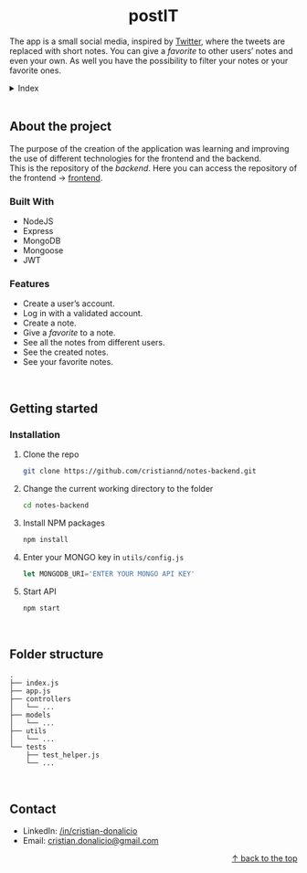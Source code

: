 <a name="readme-top"></a>
<div align="center">
    <h1>postIT</h1>
</div>
 
The app is a small social media, inspired by [Twitter](https://twitter.com/), where the tweets are replaced with short notes. You can give a _favorite_ to other users’ notes and even your own. As well you have the possibility to filter your notes or your favorite ones.
<br>
 
<details>
  <summary>Index</summary>
  <ol>
    <li>
      <a href="#about-the-project">About the project</a>
      <ul>
        <li><a href="#built-with">Built With</a></li>
        <li><a href="#features">Features</a></li>
      </ul>
    </li>
    <li>
      <a href="#getting-started">Getting Started</a>
      <ul>
        <li><a href="#installation">Installation</a></li>
      </ul>
    </li>
    <li><a href="#folder-structure">Folder structure</a></li>
    <li><a href="#contact">Contact</a></li>
  </ol>
</details>
 
<br>
 
## About the project
The purpose of the creation of the application was learning and improving the use of different technologies for the frontend and the backend.
<br>
This is the repository of the _backend_. Here you can access the repository of the frontend -> [frontend][frontend-url].
 
### Built With
- NodeJS
- Express
- MongoDB
- Mongoose
- JWT
 
### Features
- Create a user’s account.
- Log in with a validated account.
- Create a note.
- Give a _favorite_ to a note.
- See all the notes from different users.
- See the created notes.
- See your favorite notes.
 
<br>
 
## Getting started
### Installation
1. Clone the repo
    ```sh
    git clone https://github.com/cristiannd/notes-backend.git
    ```
2. Change the current working directory to the folder
    ```sh
    cd notes-backend
    ```
3. Install NPM packages
    ```sh
    npm install
    ```
4. Enter your MONGO key in `utils/config.js`
    ```js
    let MONGODB_URI='ENTER YOUR MONGO API KEY'
    ```
5. Start API
    ```sh
    npm start
    ```
 
<br>
 
## Folder structure
~~~
.
├── index.js
├── app.js
├── controllers
│   └── ...
├── models
│   └── ...
├── utils
│   └── ...
└── tests
    ├── test_helper.js
    └── ...
~~~
 
<br>
 
## Contact
- LinkedIn: [/in/cristian-donalicio](https://www.linkedin.com/in/cristian-donalicio/)
- Email: cristian.donalicio@gmail.com
 
<p align="right"><a href="#readme-top">↑ back to the top</a></p>
 
<!-- LINKS -->
[frontend-url]: https://github.com/cristiannd/notes-frontend
